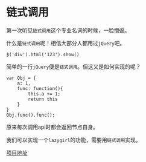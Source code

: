 # 链式调用

第一次听见`链式调用`这个专业名词的时候，一脸懵逼。

什么是`链式调用`呢！相信大部分人都用过`jQuery`吧。

`$('div').html('123').show()`

简单的一行`jQuery`便是`链式调用`。但这又是如何实现的呢？

```
var Obj = {
    a: 1,
    func: function(){
        this.a += 1;
        return this
    }
}
Obj.func().func();
```
原来每次调用api时都会返回节点自身。

我们可以实现一个`lazygirl`的功能，需要用`链式调用`实现。


[项目地址](https://github.com/liuqiyu/wheels/tree/master/lazy-girl)